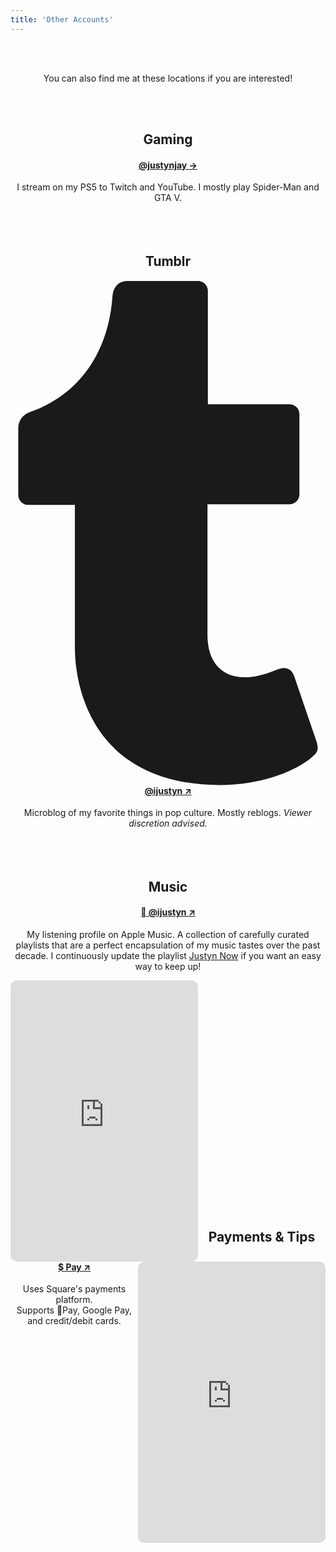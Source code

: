 ```yaml
---
title: 'Other Accounts'
---
```

<center>

<br>
<br>

<p>
    You can also find me at these locations if you are interested!
</p>

<br>    
<br>


<h2>Gaming</h2>
<h4><a href="/gaming">@justynjay &#8594;</a></h4>
I stream on my PS5 to Twitch and YouTube. I mostly play Spider-Man and GTA V.

<br>
<br>
<br>
<br>

<h2>Tumblr</h2>
<h4><a href="/tumblr" target="_blank"><span class="icon relative inline-block align-text-bottom">
    <svg aria-hidden="true" focusable="false" data-prefix="fab" data-icon="tumblr" class="svg-inline--fa fa-tumblr fa-w-10" role="img" xmlns="http://www.w3.org/2000/svg" viewBox="0 0 320 512"><path fill="currentColor" d="M309.8 480.3c-13.6 14.5-50 31.7-97.4 31.7-120.8 0-147-88.8-147-140.6v-144H17.9c-5.5 0-10-4.5-10-10v-68c0-7.2 4.5-13.6 11.3-16 62-21.8 81.5-76 84.3-117.1.8-11 6.5-16.3 16.1-16.3h70.9c5.5 0 10 4.5 10 10v115.2h83c5.5 0 10 4.4 10 9.9v81.7c0 5.5-4.5 10-10 10h-83.4V360c0 34.2 23.7 53.6 68 35.8 4.8-1.9 9-3.2 12.7-2.2 3.5.9 5.8 3.4 7.4 7.9l22 64.3c1.8 5 3.3 10.6-.4 14.5z"></path></svg>
  </span> @ijustyn &#8599;</a></h4>
Microblog of my favorite things in pop culture. Mostly reblogs. <i>Viewer discretion advised.</i>

<br>
<br>
<br>
<br>
    
<h2>Music</h2>
<h4><a href="/apple-music" target="_blank"> @ijustyn &#8599;</a></h4>
My listening profile on Apple Music. A collection of carefully curated playlists that are a perfect encapsulation of my music tastes over the past decade. I continuously update the playlist <a href="/justyn-now">Justyn Now</a> if you want an easy way to keep up!

<br>

<p>
<iframe allow="autoplay *; encrypted-media *; fullscreen *; clipboard-write" frameborder="0" height="450" style="overflow:hidden;border-radius:10px;" sandbox="allow-forms allow-popups allow-same-origin allow-scripts allow-storage-access-by-user-activation allow-top-navigation-by-user-activation" src="https://embed.music.apple.com/us/playlist/justyn-now/pl.u-9DLlbFmYkEW" align="left"></iframe>

<iframe allow="autoplay *; encrypted-media *; fullscreen *; clipboard-write" frameborder="0" height="450" style="overflow:hidden;border-radius:10px;" sandbox="allow-forms allow-popups allow-same-origin allow-scripts allow-storage-access-by-user-activation allow-top-navigation-by-user-activation" src="https://embed.music.apple.com/us/playlist/heavy-rotation-mix/pl.pm-20e9f373919da0801d77e978559ddc12" align="right"></iframe>
</p>

<h2>
<br>
<br>
<br>
<br>
<br>
<br>
<br>
<br>
</h2>
<br>
<br>
<br>
<br>
<br>
<br>
<br>
<br>

    
<h2>Payments & Tips</h2>
<h4><a href="/tip" target="_blank">$ Pay &#8599;</a></h4>
Uses Square's payments platform.
<br>
Supports Pay, Google Pay, and credit/debit cards. 

<br>
<br>
<br>
<br>
<br>
</center>